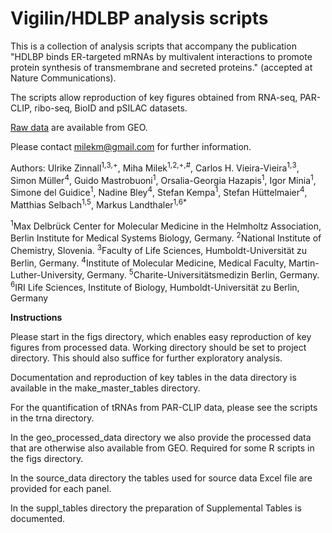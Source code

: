 # Vigilin/HDLBP analysis scripts

This is a collection of analysis scripts that accompany the publication "HDLBP binds ER-targeted mRNAs by multivalent interactions to promote protein synthesis of transmembrane and secreted proteins." (accepted at Nature Communications).

The scripts allow reproduction of key figures obtained from RNA-seq, PAR-CLIP, ribo-seq, BioID and pSILAC datasets.

[Raw data](https://www.ncbi.nlm.nih.gov/geo/query/acc.cgi?acc=GSE148262) are available from GEO. 

Please contact milekm@gmail.com for further information.

Authors:
Ulrike Zinnall<sup>1</sup><sup>,</sup><sup>3</sup><sup>,</sup><sup>+</sup>, Miha Milek<sup>1</sup><sup>,</sup><sup>2</sup><sup>,</sup><sup>+</sup><sup>,</sup><sup>#</sup>, Carlos H. Vieira-Vieira<sup>1</sup><sup>,</sup><sup>3</sup>, Simon Müller<sup>4</sup>, Guido Mastrobuoni<sup>1</sup>, Orsalia-Georgia Hazapis<sup>1</sup>, Igor Minia<sup>1</sup>, Simone del Guidice<sup>1</sup>, Nadine Bley<sup>4</sup>, Stefan Kempa<sup>1</sup>, Stefan Hüttelmaier<sup>4</sup>, Matthias Selbach<sup>1</sup><sup>,</sup><sup>5</sup>, Markus Landthaler<sup>1</sup><sup>,</sup><sup>6</sup><sup>*</sup>

<sup>1</sup>Max Delbrück Center for Molecular Medicine in the Helmholtz Association, Berlin Institute for Medical Systems Biology, Germany.
<sup>2</sup>National Institute of Chemistry, Slovenia.
<sup>3</sup>Faculty of Life Sciences, Humboldt-Universität zu Berlin, Germany.
<sup>4</sup>Institute of Molecular Medicine, Medical Faculty, Martin-Luther-University, Germany.
<sup>5</sup>Charite-Universitätsmedizin Berlin, Germany.
<sup>6</sup>IRI Life Sciences, Institute of Biology, Humboldt-Universität zu Berlin, Germany

**Instructions**

Please start in the figs directory, which enables easy reproduction of key figures from processed data. Working directory should be set to project directory. This should also suffice for further exploratory analysis.


Documentation and reproduction of key tables in the data directory is available in the make_master_tables directory.


For the quantification of tRNAs from PAR-CLIP data, please see the scripts in the trna directory.


In the geo_processed_data directory we also provide the processed data that are otherwise also available from GEO. Required for some R scripts in the figs directory.


In the source_data directory the tables used for source data Excel file are provided for each panel.


In the suppl_tables directory the preparation of Supplemental Tables is documented.
